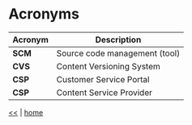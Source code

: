 # Acronyms

Acronym | Description
--- | ---
__SCM__ | Source code management (tool)
__CVS__ | Content Versioning System
__CSP__ | Customer Service Portal
__CSP__ | Content Service Provider

[<<](../tools.md) | [home](../../README.md)